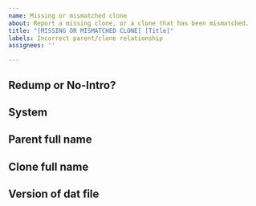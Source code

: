 ```yaml
---
name: Missing or mismatched clone
about: Report a missing clone, or a clone that has been mismatched.
title: "[MISSING OR MISMATCHED CLONE] [Title]"
labels: Incorrect parent/clone relationship
assignees: ''

---
```


## Redump or No-Intro?


## System


## Parent full name


## Clone full name


## Version of dat file
